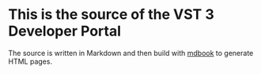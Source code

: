 # This is the source of the VST 3 Developer Portal

The source is written in Markdown and then build with [mdbook](https://github.com/rust-lang/mdBook)
to generate HTML pages.


